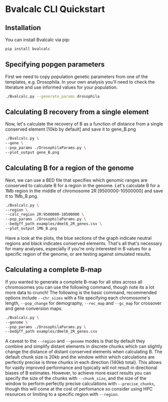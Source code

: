 # Bvalcalc CLI Quickstart

## Installation

You can install Bvalcalc via pip:

```bash
pip install bvalcalc
```

## Specifying popgen parameters

First we need to copy population genetic parameters from one of the templates, e.g. Drosophila.
In your own analysis you'll need to check the literature and use informed values for your population.

```bash
./Bvalcalc.py --generate_params drosophila
```

## Calculating B recovery from a single element

Now, let's calculate the recovery of B as a function of distance from a single conserved element [10kb by default] and save it to gene_B.png

```bash
./Bvalcalc.py \
--gene \
--pop_params ./DrosophilaParams.py \
--plot_output gene_B.png
```

## Calculating B for a region of the genome

Next, we can use a BED file that specifies which genomic ranges are conserved to calculate B for a region in the genome.
Let's calculate B for a 1Mb region in the middle of chromosome 2R [9500000-10500000] and save it to 1Mb_B.png.

```bash
./Bvalcalc.py \
--region \
--calc_region 2R:9500000-10500000 \
--pop_params ./DrosophilaParams.py \
--bedgff_path examples/dmel6_2R_genes.csv \
--plot_output 1Mb_B.png
```

Have a look at the plots, the blue sections of the graph indicate neutral regions and black indicates conserved elements.
That's all that's necessary for many analyses, especially if you're only interested in B values for a specific region of the genome, or are testing against simulated results.

## Calculating a complete B-map

If you wanted to generate a complete B-map for all sites across all chromosomes you can use the following command, though note its a lot more data to crunch!
The following is the basic command, recommended options include `--chr_sizes` with a file specifying each chromosome's length, `--pop_change` for demography, `--rec_map` and `--gc_map` for crossover and gene conversion maps.

```bash
./Bvalcalc.py \
--genome \
--pop_params ./DrosophilaParams.py \
--bedgff_path examples/dmel6_2R_genes.csv
```

A caveat to the `--region` and `--genome` modes is that by default they combine and simplify distant elements in discrete chunks which can slightly change the distance of distant conserved elements when
calculating B. The default chunk size is 20kb and the window within which calculations are perfectly precise is three chunks in each direction (140kb total). This allows for vastly improved performance
and typically will not result in directional biases of B estimates. However, to achieve more exact results you can specify the size of the chunks with `--chunk_size`, and the size of the window to
perform perfectly precise calculations with `--precise_chunks`, though this will come at the cost of perfomance so consider using HPC resources or limiting to a specific region with `--region`.
